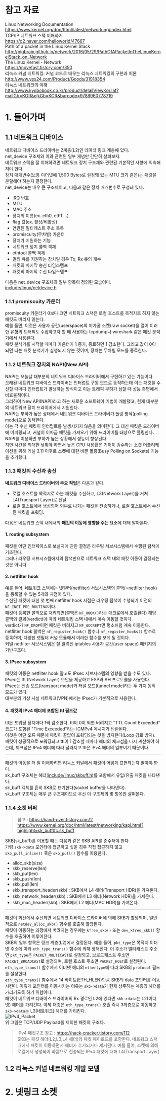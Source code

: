 # 참고 자료
Linux Networking Documentation   
https://www.kernel.org/doc/html/latest/networking/index.html   
TCP/IP 네트워크 스택 이해하기   
https://d2.naver.com/helloworld/47667   
Path of a packet in the Linux Kernel Stack   
http://pigbrain.github.io/network/2016/05/29/PathOfAPacketInTheLinuxKernelStack_on_Network    
The Linux Kernel - Network    
https://movefast.tistory.com/350   
리눅스 커널 네트워킹: 커널 코드로 배우는 리눅스 네트워킹의 구현과 이론   
http://www.yes24.com/Product/Goods/31918354   
리눅스 네트워크의 이해   
http://www.kyobobook.co.kr/product/detailViewKor.laf?mallGb=KOR&ejkGb=KOR&barcode=9788960778719   


# 1. 들어가며
## 1.1 네트워크 디바이스
네트워크 디바이스 드라이버는  2계층(L2)인 데이터 링크 계층에 있다.   
net_device 구조체와 이와 관련된 일부 개념만 간단히 살펴보자.   
네트워크 스택을 잘 이해하려면 네트워크 장치 구조체와 관련된 기본적인 사항에 익숙해져야 한다.   
장치 매개변수(보통 이더넷에 1,500 Bytes로 설정돼 있는 MTU 크기 같은)는 패킷을 분할해야 하는지 결정한다.   
net_device는 매우 큰 구조체이고, 다음과 같은 장치 매개변수로 구성돼 있다.   
- IRQ 번호
- MTU
- MAC 주소
- 장치의 이름(ex. eth0, eth1 ...)
- flag 값(ex. 활성/비활성)
- 연관된 멀티캐스트 주소 목록
- promiscuity(무차별) 카운터
- 장치가 지원하는 기능
- 네트워크 장치 콜백 객체
- ethtool 콜백 객체
- 멀티 큐를 지원하는 장치일 경우 Tx, Rx 큐의 개수
- 패킷의 마지막 송신 타임스탬프
- 패킷의 마지막 수신 타임스탬프   

다음은 net_device 구조체의 일부 항목이 정의된 모습이다.   
[include/linux/netdevice.h](https://github.com/torvalds/linux/blob/master/include/linux/netdevice.h#L1932)   
   
### 1.1.1 promiscuity 카운터
promiscuity 카운터가 0보다 크면 네트워크 스택은 로컬 호스트를 목적지로 하지 않는 패킷도 버리지 않는다.   
예를 들면, 이것은 사용자 공간(userspace)의 미가공 소켓(raw socket)을 열어 이러한 유형의 트래픽도 수집하고자 할 때 사용하는 tcpdump나 wireshark 같은 패킷 분석기에서 사용된다.   
패킷 분석기를 시작할 때마다 카운터가 1 증가, 종료하면 1 감소한다. 그리고 값이 0이 되면 더는 패킷 분석기가 실행되지 않는 것이며, 장치는 무차별 모드를 종료한다.   

### 1.1.2 네트워크 장치의 NAPI(New API)
NAPI는 오늘날 대부분의 네트워크 디바이스 드라이버에서 구현하고 있는 기능이다.   
오래된 네트워크 디바이스 드라이버는 인터럽트 구동 모드로 동작하는데 이는 패킷을 수신할 때마다 인터럽트가 발생하는 방식이고 이는 트래픽 부하가 심할 때 성능 측면에서 비효율적이다.   
그리하여 New API(NAPI)라고 하는 새로운 소프트웨어 기법이 개발됐고, 현재 대부분의 네트워크 장치 드라이버에서 지원한다.   
NAPI는 부하가 높은 상태에서 네트워크 디바이스 드라이버가 폴링 방식(polling mode)으로 동작한다.   
이는 각 수신 패킷이 인터럽트를 발생시키지 않음을 의미한다. 그 대신 패킷은 드라이버에 버퍼링되고, 커널이 이따금 패킷을 가져오기 위해 드라이버를 대상으로 폴링한다.   
NAPI를 이용하면 부하가 높은 상황에서 성능이 향상된다.   
지연 시간을 최대한 낮춰야 하면서 높은 CPU 사용률은 기꺼이 감수하는 소켓 어플리케이션을 위해 커널 3.11 이후로 소켓에 대한 바쁜 폴링(Busy Polling on Sockets) 기능을 추가했다.   

### 1.1.3 패킷의 수신과 송신
**네트워크 디바이스 드라이버의 주요 작업**은 다음과 같다.   
- 로컬 호스트를 목적지로 하는 패킷을 수신하고, L3(Network Layer)을 거쳐 L4(Transport Layer)로 전달.
- 로컬 호스트에서 생성되어 외부로 나가는 패킷을 전송하거나, 로컬 호스트에서 수신된 패킷을 포워딩.   

다음은 네트워크 스택 내에서의 **패킷의 이동에 영향을 주는 요소**에 대해 알아본다.   
#### 1. routing subsystem
패킷을 어떤 인터페이스로 보낼지에 관한 결정은 라우팅 서브시스템에서 수행된 탐색에 기초한다.   
그러나 라우팅 서브시스템에서의 탐색만으로 네트워크 스택 내의 패킷 이동이 결정되는 것은 아니다.   
#### 2. netfilter hook
예를 들어, 네트워크 스택에는 넷필터(netfilter) 서브시스템의 콜백(=netfilter hook)을 등록할 수 있는 5개의 지점이 있다.   
수신된 패킷에 대한 첫 번째 netfilter hook 지점은 라우팅 탐색이 수행되기 이전의 `NF_INET_PRE_ROUTING`이다.   
패킷이 등록한 콜백으로 처리되면(콜백은 `NF_HOOK()`라는 매크로에서 호출된다) 해당 콜백의 결과(verdict)에 따라 네트워킹 스택 내에서 계속 이동할 것이다.   
verdict가 `NF_DROP`이면 패킷은 버려지고 `NF_ACCREPT`면 평소처럼 계속 이동한다.   
netfilter hook 콜백은 `nf_register_hook()` 함수나 `nf_register_hooks()` 함수로 등록하며, 다양한 넷필터 커널 모듈에서 이러한 함수를 보게 될 것이다.   
커널 netfilter 서브시스템은 잘 알려진 iptables 사용자 공간(user space) 패키지의 기반구조다.   
#### 3. IPsec subsystem
패킷의 이동은 netfilter hook 말고도 IPsec 서브시스템의 영향을 받을 수도 있다.   
IPsec는 3L(Network Layer) 보안을 제공하고 ESP와 AH 프로토콜을 사용한다.   
IPsec는 전송 모드(transport mode)와 터널 모드(tunnel mode)라는 두 가지 동작 모드가 있다.   
대부분의 가상 사설 네트워크(VPN)에서는 IPsec가 기본적으로 사용된다.   
#### 4. 패킷의 IPv4 헤더에 포함된 ttl 필드값
ttl은 포워딩 장치마다 1씩 감소한다. ttl이 0이 되면 버려지고 "TTL Count Exceeded" 코드가 포함된 "Time Exceeded"라는 ICMPv4 메시지가 반환된다.   
이것은 어떤 오류 때문에 패킷이 끝없이 포워딩되는 것을 방지한다(Loop 경로 방지).   
패킷이 성공적으로 포워딩되고 ttl이 1 감소할 때마다 헤더의 체크섬을 다시 계산해야 하는데, 체크섬은 IPv4 헤더에 따라 달라지고 ttl은 IPv4 헤더의 일부이기 때문이다.   

-------------------------------------------------
패킷의 이동을 더 잘 이해하려면 리눅스 커널에서 패킷이 어떻게 표현되는지 알아야 한다.   
sk_buff 구조체는 헤더[(include/linux/skbuff.h)](https://github.com/torvalds/linux/blob/master/include/linux/skbuff.h#L717)를 포함해서 유입/유출 패킷을 나타낸다.   
sk_buff 객체를 흔히 SKB로 표기한다(socket buffer을 나타낸다).   
sk_buff 구조체는 매우 큰 구조체이므로 우선 이 구조체의 몇 항목만 살펴본다.   

### 1.1.4 소켓 버퍼
> 참고 : https://hand-over.tistory.com/2   
> https://www.kernel.org/doc/html/latest/networking/kapi.html?highlight=sk_buff#c.sk_buff   

SKB(sk_buff)를 이용할 때는 다음과 같은 SKB API를 준수해야 한다.   
가령 `skb->data` 포인터에 접근하고 싶을 경우 직접 접근하지 않고 `skb_pull_inline()` 혹은 `skb_pull()` 함수를 이용한다.   

- alloc_skb(size)
- skb_reserve(len)
- skb_put(len)
- skb_push(len)
- skb_pull(len)
- skb_transport_header(skb) : SKB에서 L4 헤더(Transport HDR)을 가져온다.
- skb_network_header(skb) : SKB에서 L3 헤더(Network HDR)을 가져온다.
- skb_mac_header(skb) : SKB에서 L2 헤더(MAC HDR)을 가져온다.   
--------------------------------------------
패킷이 회선에서 수신되면 네트워크 디바이스 드라이버에 의해 SKB가 할당되며, 일반적으로 `netdev_alloc_skb()` 함수를 호출해 할당된다.   
패킷이 이동하는 과정에서 버려지는 경우에는 `kfree_skb()` 또는 `dev_kfree_skb()` 함수를 호출하여 이루어진다.   
SKB의 일부 항목은 링크 계층(L2)에서 결정된다. 예를 들어, `pkt_type`은 목적지 이더넷 주소에 따라 `eth_type_trans()` 함수에 의해 정해진다.
이 주소가 멀티캐스트 주소면 `pkt_type`은 `PACKET_MULTICAST`로 설정되고, 브로드캐스트 주소면 `PACKET_BROADCAST`로 설정되며, 로컬 호스트 주소면 `PACKET_HOST`로 설정된다.   
`eth_type_trans()` 함수에서 이더넷 헤더의 `ethertype`에 따라 SKB의 `protocol` 필드를 설정한다.   
`eth_type_trans()` 함수에서 14 바이트(ETH_HLEN)만큼 SKB의 data 포인터를 이동시킨다. 이렇게 포인터를 이동시키는 이유는 `skb->data`가 현재 상주하는 계층의 헤더를 가리키도록 하기 위함이다.   
패킷이 네트워크 디바이스 드라이버의 Rx 경로인 L2에 있다면 `skb->data`는 L2(이더넷) 헤더를 가리킨다. 
이제 패킷은 `eth_type_trans()` 호출 즉시 3계층으로 이동하고 `skb->data`는 L3(네트워크) 헤더를 가리킨다.   
![IPv4_Packet](https://user-images.githubusercontent.com/49184890/122650256-c4998280-d16c-11eb-8027-e3ab36fae79a.png)   
위 그림은 TCP/UDP Payload를 제외한 패킷의 구조다.   
> IPv4 패킷구조 참고 : https://hack-cracker.tistory.com/112   
SKB는 패킷 헤더(L2,L3,L4 헤더)와 패킷 페이로드를 포함한다. 네트워크 스택 내에서 패킷이 이동하면서 헤더가 추가되거나 제거된다. 
> 예를 들어, 소켓에 의해 로컬에서 생성되어 바깥으로 전송되는 IPv4 패킷에 대해 L4(Transport Layer)

## 1.2 리눅스 커널 네트워킹 개발 모델

# 2. 넷링크 소켓
